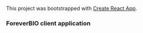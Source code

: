 This project was bootstrapped with [Create React App](https://github.com/facebook/create-react-app).

### ForeverBIO client application
